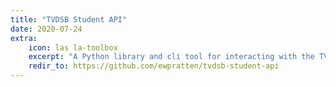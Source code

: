 ```yaml
---
title: "TVDSB Student API"
date: 2020-07-24
extra:
    icon: las la-toolbox
    excerpt: "A Python library and cli tool for interacting with the TVDSB Student Portal service"
    redir_to: https://github.com/ewpratten/tvdsb-student-api
---
```

